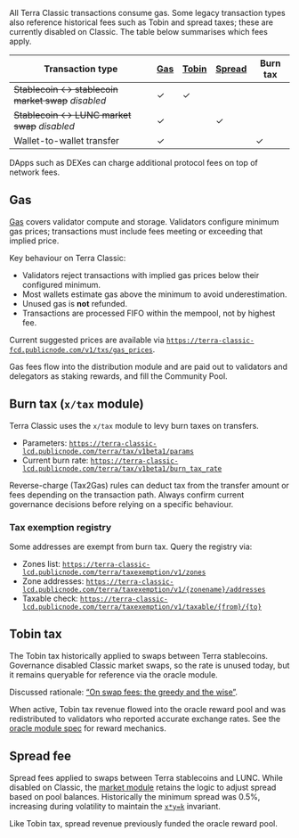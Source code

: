 All Terra Classic transactions consume gas. Some legacy transaction types also reference historical fees such as Tobin and spread taxes; these are currently disabled on Classic. The table below summarises which fees apply.

| Transaction type | [Gas](#gas) | [Tobin](#tobin-tax) | [Spread](#spread-fee) | Burn tax |
| --- | --- | --- | --- | --- |
| ~~Stablecoin ↔ stablecoin market swap~~ *disabled* | ✓ | ✓ |  |  |
| ~~Stablecoin ↔ LUNC market swap~~ *disabled* | ✓ |  | ✓ |  |
| Wallet-to-wallet transfer | ✓ |  |  | ✓ |

DApps such as DEXes can charge additional protocol fees on top of network fees.

## Gas

[Gas](/docs/learn/glossary#fees) covers validator compute and storage. Validators configure minimum gas prices; transactions must include fees meeting or exceeding that implied price.

Key behaviour on Terra Classic:

- Validators reject transactions with implied gas prices below their configured minimum.
- Most wallets estimate gas above the minimum to avoid underestimation.
- Unused gas is **not** refunded.
- Transactions are processed FIFO within the mempool, not by highest fee.

Current suggested prices are available via [`https://terra-classic-fcd.publicnode.com/v1/txs/gas_prices`](https://terra-classic-fcd.publicnode.com/v1/txs/gas_prices).

Gas fees flow into the distribution module and are paid out to validators and delegators as staking rewards, and fill the Community Pool.

## Burn tax (`x/tax` module)

Terra Classic uses the `x/tax` module to levy burn taxes on transfers.

- Parameters: [`https://terra-classic-lcd.publicnode.com/terra/tax/v1beta1/params`](https://terra-classic-lcd.publicnode.com/terra/tax/v1beta1/params)
- Current burn rate: [`https://terra-classic-lcd.publicnode.com/terra/tax/v1beta1/burn_tax_rate`](https://terra-classic-lcd.publicnode.com/terra/tax/v1beta1/burn_tax_rate)

Reverse-charge (Tax2Gas) rules can deduct tax from the transfer amount or fees depending on the transaction path. Always confirm current governance decisions before relying on a specific behaviour.

### Tax exemption registry

Some addresses are exempt from burn tax. Query the registry via:

- Zones list: [`https://terra-classic-lcd.publicnode.com/terra/taxexemption/v1/zones`](https://terra-classic-lcd.publicnode.com/terra/taxexemption/v1/zones)
- Zone addresses: [`https://terra-classic-lcd.publicnode.com/terra/taxexemption/v1/{zonename}/addresses`](https://terra-classic-lcd.publicnode.com/terra/taxexemption/v1/%7Bzonename%7D/addresses)
- Taxable check: [`https://terra-classic-lcd.publicnode.com/terra/taxexemption/v1/taxable/{from}/{to}`](https://terra-classic-lcd.publicnode.com/terra/taxexemption/v1/taxable/%7Bfrom%7D/%7Bto%7D)

## Tobin tax

The Tobin tax historically applied to swaps between Terra stablecoins. Governance disabled Classic market swaps, so the rate is unused today, but it remains queryable for reference via the oracle module.

Discussed rationale: [“On swap fees: the greedy and the wise”](https://medium.com/terra-money/on-swap-fees-the-greedy-and-the-wise-b967f0c8914e).

When active, Tobin tax revenue flowed into the oracle reward pool and was redistributed to validators who reported accurate exchange rates. See the [oracle module spec](../develop/module-specifications/spec-oracle.md) for reward mechanics.

## Spread fee

Spread fees applied to swaps between Terra stablecoins and LUNC. While disabled on Classic, the [market module](../develop/module-specifications/spec-market.md) retains the logic to adjust spread based on pool balances. Historically the minimum spread was 0.5%, increasing during volatility to maintain the [`x*y=k`](../develop/module-specifications/spec-market.md#market-making-algorithm) invariant.

Like Tobin tax, spread revenue previously funded the oracle reward pool.
